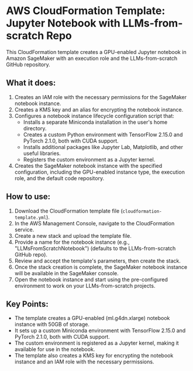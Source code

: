 # AWS CloudFormation Template: Jupyter Notebook with LLMs-from-scratch Repo

This CloudFormation template creates a GPU-enabled Jupyter notebook in Amazon SageMaker with an execution role and the LLMs-from-scratch GitHub repository.

## What it does:

1. Creates an IAM role with the necessary permissions for the SageMaker notebook instance.
2. Creates a KMS key and an alias for encrypting the notebook instance.
3. Configures a notebook instance lifecycle configuration script that:
   - Installs a separate Miniconda installation in the user's home directory.
   - Creates a custom Python environment with TensorFlow 2.15.0 and PyTorch 2.1.0, both with CUDA support.
   - Installs additional packages like Jupyter Lab, Matplotlib, and other useful libraries.
   - Registers the custom environment as a Jupyter kernel.
4. Creates the SageMaker notebook instance with the specified configuration, including the GPU-enabled instance type, the execution role, and the default code repository.

## How to use:

1. Download the CloudFormation template file (`cloudformation-template.yml`).
2. In the AWS Management Console, navigate to the CloudFormation service.
3. Create a new stack and upload the template file.
4. Provide a name for the notebook instance (e.g., "LLMsFromScratchNotebook") (defaults to the LLMs-from-scratch GitHub repo).
5. Review and accept the template's parameters, then create the stack.
6. Once the stack creation is complete, the SageMaker notebook instance will be available in the SageMaker console.
7. Open the notebook instance and start using the pre-configured environment to work on your LLMs-from-scratch projects.

## Key Points:

- The template creates a GPU-enabled (ml.g4dn.xlarge) notebook instance with 50GB of storage.
- It sets up a custom Miniconda environment with TensorFlow 2.15.0 and PyTorch 2.1.0, both with CUDA support.
- The custom environment is registered as a Jupyter kernel, making it available for use in the notebook.
- The template also creates a KMS key for encrypting the notebook instance and an IAM role with the necessary permissions.